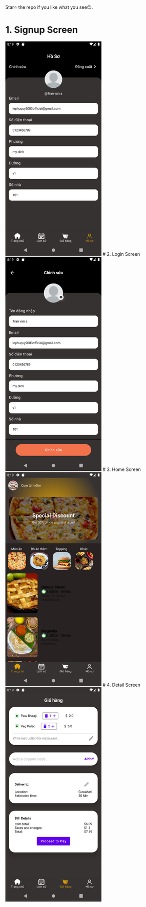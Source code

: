 Star⭐ the repo if you like what you see😉.
# 1. Signup Screen
<img src="asset/Screenshot_1718414388.png" width="300">
# 2. Login Screen
<img src="asset/Screenshot_1718414392.png" width="300">
# 3. Home Screen
<img src="asset/Screenshot_1718414399.png" width="300">
# 4. Detail Screen
<img src="asset/Screenshot_1718414402.png" width="300">

